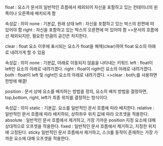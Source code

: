 float : 요소가 문서의 일반적인 흐름에서 제외되어 자신을 포함하고 있는 컨테이너의 왼쪽이나 오른쪽에 배치되게 함

속성값 : 의미
none : 기본값, 원래 상태
left : 자신을 포함하고 있는 박스의 왼편에 떠 있어야 함
right : 자신을 포함하고 있는 박스의 오른편에 떠 있어야 함
=>문서의 흐름에선 제외되지만, 필요한 만큼의 공간은 차지한다.


clear : float 요소 이후에 표시되는 요소가 float을 해제(clear)하여 float 요소의 아래로 내려가게 할 수 있음

속성값 : 의미
none : 기분값, 아래로 이동되지 않음을 나타내는 키워드
left : float이 left인 요소의 아래로 내려가겠다.
right : float이 rigth인 요소의 아래로 내려가겠다.
both : float이 left 및 right인 요소의 아래로 내려가겠다.
=>clear : both;를 사용하면 한방에 해결!


position : 문서 상에 요소를 배치하는 방법을 정의, 요소의 배치 방법을 결정하면, top,bottom, right, left가 최종 위치를 결정하는 방식이다.

속성값 : 의미
static : 기본값. 요소를 일반적인 문서 흐름에 따라 배치한다.
relative : 일반적인 문서 흐름에 따라 배치하되, 상하좌우 위치 값에 따라 오프셋을 적용한다.
absolute : 일반적인 문서 흐름에서 제거하고, 가장 가까운 position 지정 요소에 대해 상대적으로 오프셋을 적용한다.
fixed : 일반적인 문서 흐름에서 제거하고, 지정한 위치에 고정된다.
sticky 일반적인 문서 흐름에서 제거하고, 스크롤 동작이 존재하는 가장 가까운 요소에 대해 오프셋을 적용한다.